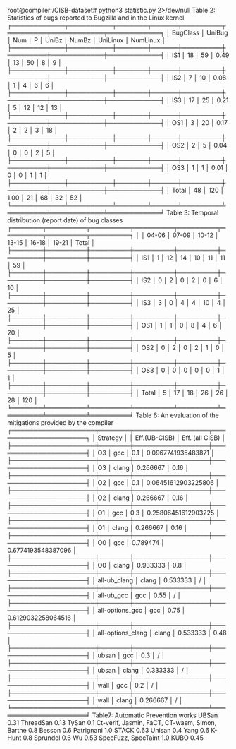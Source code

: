 root@compiler:/CISB-dataset# python3 statistic.py 2>/dev/null 
Table 2: Statistics of bugs reported to Bugzilla and in the Linux kernel
╒════════════╤══════════╤═══════╤══════╤═════════╤═════════╤════════════╤════════════╕
│ BugClass   │   UniBug │   Num │    P │   UniBz │   NumBz │   UniLinux │   NumLinux │
╞════════════╪══════════╪═══════╪══════╪═════════╪═════════╪════════════╪════════════╡
│ IS1        │       18 │    59 │ 0.49 │      13 │      50 │          8 │          9 │
├────────────┼──────────┼───────┼──────┼─────────┼─────────┼────────────┼────────────┤
│ IS2        │        7 │    10 │ 0.08 │       1 │       4 │          6 │          6 │
├────────────┼──────────┼───────┼──────┼─────────┼─────────┼────────────┼────────────┤
│ IS3        │       17 │    25 │ 0.21 │       5 │      12 │         12 │         13 │
├────────────┼──────────┼───────┼──────┼─────────┼─────────┼────────────┼────────────┤
│ OS1        │        3 │    20 │ 0.17 │       2 │       2 │          3 │         18 │
├────────────┼──────────┼───────┼──────┼─────────┼─────────┼────────────┼────────────┤
│ OS2        │        2 │     5 │ 0.04 │       0 │       0 │          2 │          5 │
├────────────┼──────────┼───────┼──────┼─────────┼─────────┼────────────┼────────────┤
│ OS3        │        1 │     1 │ 0.01 │       0 │       0 │          1 │          1 │
├────────────┼──────────┼───────┼──────┼─────────┼─────────┼────────────┼────────────┤
│ Total      │       48 │   120 │ 1.00 │      21 │      68 │         32 │         52 │
╘════════════╧══════════╧═══════╧══════╧═════════╧═════════╧════════════╧════════════╛
Table 3: Temporal distribution (report date) of bug classes
╒═══════╤═════════╤═════════╤═════════╤═════════╤═════════╤═════════╤═════════╕
│       │   04-06 │   07-09 │   10-12 │   13-15 │   16-18 │   19-21 │   Total │
╞═══════╪═════════╪═════════╪═════════╪═════════╪═════════╪═════════╪═════════╡
│ IS1   │       1 │      12 │      14 │      10 │      11 │      11 │      59 │
├───────┼─────────┼─────────┼─────────┼─────────┼─────────┼─────────┼─────────┤
│ IS2   │       0 │       2 │       0 │       2 │       0 │       6 │      10 │
├───────┼─────────┼─────────┼─────────┼─────────┼─────────┼─────────┼─────────┤
│ IS3   │       3 │       0 │       4 │       4 │      10 │       4 │      25 │
├───────┼─────────┼─────────┼─────────┼─────────┼─────────┼─────────┼─────────┤
│ OS1   │       1 │       1 │       0 │       8 │       4 │       6 │      20 │
├───────┼─────────┼─────────┼─────────┼─────────┼─────────┼─────────┼─────────┤
│ OS2   │       0 │       2 │       0 │       2 │       1 │       0 │       5 │
├───────┼─────────┼─────────┼─────────┼─────────┼─────────┼─────────┼─────────┤
│ OS3   │       0 │       0 │       0 │       0 │       0 │       1 │       1 │
├───────┼─────────┼─────────┼─────────┼─────────┼─────────┼─────────┼─────────┤
│ Total │       5 │      17 │      18 │      26 │      26 │      28 │     120 │
╘═══════╧═════════╧═════════╧═════════╧═════════╧═════════╧═════════╧═════════╛
Table 6: An evaluation of the mitigations provided by the compiler
╒═══════════════════╤═══════╤═════════════════╤═════════════════════╕
│ Strategy          │       │   Eff.(UB-CISB) │ Eff. (all CISB)     │
╞═══════════════════╪═══════╪═════════════════╪═════════════════════╡
│ O3                │ gcc   │        0.1      │ 0.0967741935483871  │
├───────────────────┼───────┼─────────────────┼─────────────────────┤
│ O3                │ clang │        0.266667 │ 0.16                │
├───────────────────┼───────┼─────────────────┼─────────────────────┤
│ O2                │ gcc   │        0.1      │ 0.06451612903225806 │
├───────────────────┼───────┼─────────────────┼─────────────────────┤
│ O2                │ clang │        0.266667 │ 0.16                │
├───────────────────┼───────┼─────────────────┼─────────────────────┤
│ O1                │ gcc   │        0.3      │ 0.25806451612903225 │
├───────────────────┼───────┼─────────────────┼─────────────────────┤
│ O1                │ clang │        0.266667 │ 0.16                │
├───────────────────┼───────┼─────────────────┼─────────────────────┤
│ O0                │ gcc   │        0.789474 │ 0.6774193548387096  │
├───────────────────┼───────┼─────────────────┼─────────────────────┤
│ O0                │ clang │        0.933333 │ 0.8                 │
├───────────────────┼───────┼─────────────────┼─────────────────────┤
│ all-ub_clang      │ clang │        0.533333 │ /                   │
├───────────────────┼───────┼─────────────────┼─────────────────────┤
│ all-ub_gcc        │ gcc   │        0.55     │ /                   │
├───────────────────┼───────┼─────────────────┼─────────────────────┤
│ all-options_gcc   │ gcc   │        0.75     │ 0.6129032258064516  │
├───────────────────┼───────┼─────────────────┼─────────────────────┤
│ all-options_clang │ clang │        0.533333 │ 0.48                │
├───────────────────┼───────┼─────────────────┼─────────────────────┤
│ ubsan             │ gcc   │        0.3      │ /                   │
├───────────────────┼───────┼─────────────────┼─────────────────────┤
│ ubsan             │ clang │        0.333333 │ /                   │
├───────────────────┼───────┼─────────────────┼─────────────────────┤
│ wall              │ gcc   │        0.2      │ /                   │
├───────────────────┼───────┼─────────────────┼─────────────────────┤
│ wall              │ clang │        0.266667 │ /                   │
╘═══════════════════╧═══════╧═════════════════╧═════════════════════╛
Table7: Automatic Prevention works
UBSan 0.31
ThreadSan 0.13
TySan 0.1
Ct-verif, Jasmin, FaCT, CT-wasm, Simon, Barthe 0.8
Besson 0.6
Patrignani 1.0
STACK 0.63
Unisan 0.4
Yang 0.6
K-Hunt 0.8
Sprundel 0.6
Wu 0.53
SpecFuzz, SpecTaint 1.0
KUBO 0.45